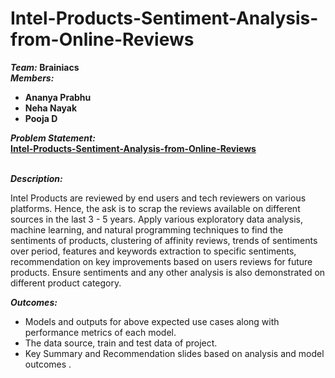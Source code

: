 <h1>Intel-Products-Sentiment-Analysis-from-Online-Reviews</h1>
<i><b>Team: </b></i>
<b>Brainiacs</b>
<br>
<i><b>Members: </b></i>
<b><ul>
<li>Ananya Prabhu</li>
<li>Neha Nayak</li>
<li>Pooja D</li>
</ul></b>
<i><b> Problem Statement: </b></i>
<br>
<u><b style:font-size="50px">Intel-Products-Sentiment-Analysis-from-Online-Reviews</b></u>
<br><br>

<i><b> Description: </b></i>
<p>Intel Products are reviewed by end users and tech reviewers on various platforms. 
Hence, the ask is to scrap the reviews available on different sources in the last 3 - 5 years. Apply 
various exploratory data analysis, machine learning, and natural programming techniques to find the 
sentiments of products, clustering of affinity reviews, trends of sentiments over period, features 
and keywords extraction to specific sentiments, recommendation on key improvements based on 
users reviews for future products. Ensure sentiments and any other analysis is also demonstrated on 
different product category.</p>

<i><b> Outcomes: </b></i>
<ul>
  <li>Models and outputs for above expected use cases along with performance metrics of each 
model.</li>
  <li>The data source, train and test data of project.</li>
  <li>Key Summary and Recommendation slides based on analysis and model outcomes .</li>
</ul>
